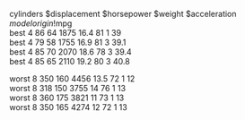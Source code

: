 cylinders	$displacement	$horsepower	$weight	$acceleration	$model	origin	!$mpg	
best	4	86	64	1875	16.4	81	1	39	
best	4	79	58	1755	16.9	81	3	39.1	
best	4	85	70	2070	18.6	78	3	39.4	
best	4	85	65	2110	19.2	80	3	40.8	

worst	8	350	160	4456	13.5	72	1	12	
worst	8	318	150	3755	14	76	1	13	
worst	8	360	175	3821	11	73	1	13	
worst	8	350	165	4274	12	72	1	13	

